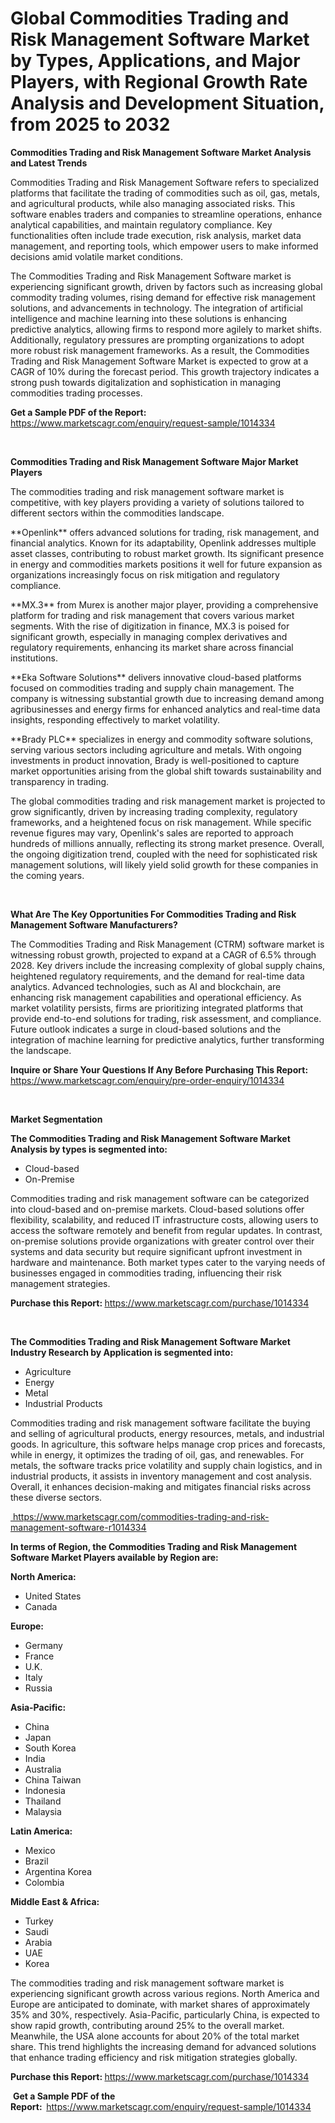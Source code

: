 <p><h1>Global Commodities Trading and Risk Management Software Market by Types, Applications, and Major Players, with Regional Growth Rate Analysis and Development Situation, from 2025 to 2032</h1></p><p><strong>Commodities Trading and Risk Management Software Market Analysis and Latest Trends</strong></p>
<p><p>Commodities Trading and Risk Management Software refers to specialized platforms that facilitate the trading of commodities such as oil, gas, metals, and agricultural products, while also managing associated risks. This software enables traders and companies to streamline operations, enhance analytical capabilities, and maintain regulatory compliance. Key functionalities often include trade execution, risk analysis, market data management, and reporting tools, which empower users to make informed decisions amid volatile market conditions.</p><p>The Commodities Trading and Risk Management Software market is experiencing significant growth, driven by factors such as increasing global commodity trading volumes, rising demand for effective risk management solutions, and advancements in technology. The integration of artificial intelligence and machine learning into these solutions is enhancing predictive analytics, allowing firms to respond more agilely to market shifts. Additionally, regulatory pressures are prompting organizations to adopt more robust risk management frameworks. As a result, the Commodities Trading and Risk Management Software Market is expected to grow at a CAGR of 10% during the forecast period. This growth trajectory indicates a strong push towards digitalization and sophistication in managing commodities trading processes.</p></p>
<p><strong>Get a Sample PDF of the Report:&nbsp;</strong> <a href="https://www.marketscagr.com/enquiry/request-sample/1014334?utm_campaign=3040&utm_medium=2&utm_source=Github&utm_content=ia&utm_term=17042025&utm_id=commodities-trading-and-risk-management-software">https://www.marketscagr.com/enquiry/request-sample/1014334</a></p>
<p>&nbsp;</p>
<p><strong>Commodities Trading and Risk Management Software Major Market Players</strong></p>
<p><p>The commodities trading and risk management software market is competitive, with key players providing a variety of solutions tailored to different sectors within the commodities landscape.</p><p>**Openlink** offers advanced solutions for trading, risk management, and financial analytics. Known for its adaptability, Openlink addresses multiple asset classes, contributing to robust market growth. Its significant presence in energy and commodities markets positions it well for future expansion as organizations increasingly focus on risk mitigation and regulatory compliance.</p><p>**MX.3** from Murex is another major player, providing a comprehensive platform for trading and risk management that covers various market segments. With the rise of digitization in finance, MX.3 is poised for significant growth, especially in managing complex derivatives and regulatory requirements, enhancing its market share across financial institutions.</p><p>**Eka Software Solutions** delivers innovative cloud-based platforms focused on commodities trading and supply chain management. The company is witnessing substantial growth due to increasing demand among agribusinesses and energy firms for enhanced analytics and real-time data insights, responding effectively to market volatility.</p><p>**Brady PLC** specializes in energy and commodity software solutions, serving various sectors including agriculture and metals. With ongoing investments in product innovation, Brady is well-positioned to capture market opportunities arising from the global shift towards sustainability and transparency in trading.</p><p>The global commodities trading and risk management market is projected to grow significantly, driven by increasing trading complexity, regulatory frameworks, and a heightened focus on risk management. While specific revenue figures may vary, Openlink's sales are reported to approach hundreds of millions annually, reflecting its strong market presence. Overall, the ongoing digitization trend, coupled with the need for sophisticated risk management solutions, will likely yield solid growth for these companies in the coming years.</p></p>
<p>&nbsp;</p>
<p><strong>What Are The Key Opportunities For Commodities Trading and Risk Management Software Manufacturers?</strong></p>
<p><p>The Commodities Trading and Risk Management (CTRM) software market is witnessing robust growth, projected to expand at a CAGR of 6.5% through 2028. Key drivers include the increasing complexity of global supply chains, heightened regulatory requirements, and the demand for real-time data analytics. Advanced technologies, such as AI and blockchain, are enhancing risk management capabilities and operational efficiency. As market volatility persists, firms are prioritizing integrated platforms that provide end-to-end solutions for trading, risk assessment, and compliance. Future outlook indicates a surge in cloud-based solutions and the integration of machine learning for predictive analytics, further transforming the landscape.</p></p>
<p><strong>Inquire or Share Your Questions If Any Before Purchasing This Report:</strong> <a href="https://www.marketscagr.com/enquiry/pre-order-enquiry/1014334?utm_campaign=3040&utm_medium=2&utm_source=Github&utm_content=ia&utm_term=17042025&utm_id=commodities-trading-and-risk-management-software">https://www.marketscagr.com/enquiry/pre-order-enquiry/1014334</a></p>
<p>&nbsp;</p>
<p><strong>Market Segmentation</strong></p>
<p><strong>The Commodities Trading and Risk Management Software Market Analysis by types is segmented into:</strong></p>
<p><ul><li>Cloud-based</li><li>On-Premise</li></ul></p>
<p><p>Commodities trading and risk management software can be categorized into cloud-based and on-premise markets. Cloud-based solutions offer flexibility, scalability, and reduced IT infrastructure costs, allowing users to access the software remotely and benefit from regular updates. In contrast, on-premise solutions provide organizations with greater control over their systems and data security but require significant upfront investment in hardware and maintenance. Both market types cater to the varying needs of businesses engaged in commodities trading, influencing their risk management strategies.</p></p>
<p><strong>Purchase this Report:&nbsp;</strong><a href="https://www.marketscagr.com/purchase/1014334?utm_campaign=3040&utm_medium=2&utm_source=Github&utm_content=ia&utm_term=17042025&utm_id=commodities-trading-and-risk-management-software">https://www.marketscagr.com/purchase/1014334</a></p>
<p>&nbsp;</p>
<p><strong>The Commodities Trading and Risk Management Software Market Industry Research by Application is segmented into:</strong></p>
<p><ul><li>Agriculture</li><li>Energy</li><li>Metal</li><li>Industrial Products</li></ul></p>
<p><p>Commodities trading and risk management software facilitate the buying and selling of agricultural products, energy resources, metals, and industrial goods. In agriculture, this software helps manage crop prices and forecasts, while in energy, it optimizes the trading of oil, gas, and renewables. For metals, the software tracks price volatility and supply chain logistics, and in industrial products, it assists in inventory management and cost analysis. Overall, it enhances decision-making and mitigates financial risks across these diverse sectors.</p></p>
<p><a href="https://www.marketscagr.com/commodities-trading-and-risk-management-software-r1014334?utm_campaign=3040&utm_medium=2&utm_source=Github&utm_content=ia&utm_term=17042025&utm_id=commodities-trading-and-risk-management-software">&nbsp;https://www.marketscagr.com/commodities-trading-and-risk-management-software-r1014334</a></p>
<p><strong>In terms of Region, the Commodities Trading and Risk Management Software Market Players available by Region are:</strong></p>
<p>
    <p> <strong> North America: </strong>
        <ul>
            <li>United States</li>
            <li>Canada</li>
        </ul>
        </p> 
    <p> <strong> Europe: </strong>
        <ul>
            <li>Germany</li>
            <li>France</li>
            <li>U.K.</li>
            <li>Italy</li>
            <li>Russia</li>
        </ul>
        </p> 
    <p> <strong> Asia-Pacific: </strong>
        <ul>
            <li>China</li>
            <li>Japan</li>
            <li>South Korea</li>
            <li>India</li>
            <li>Australia</li>
            <li>China Taiwan</li>
            <li>Indonesia</li>
            <li>Thailand</li>
            <li>Malaysia</li>
        </ul>
        </p> 
    <p> <strong> Latin America: </strong>
        <ul>
            <li>Mexico</li>
            <li>Brazil</li>
            <li>Argentina Korea</li>
            <li>Colombia</li>
        </ul>
        </p> 
    <p> <strong> Middle East & Africa: </strong>
        <ul>
            <li>Turkey</li>
            <li>Saudi</li>
            <li>Arabia</li>
            <li>UAE</li>
            <li>Korea</li>
        </ul>
    </p>
    </p>
<p><p>The commodities trading and risk management software market is experiencing significant growth across various regions. North America and Europe are anticipated to dominate, with market shares of approximately 35% and 30%, respectively. Asia-Pacific, particularly China, is expected to show rapid growth, contributing around 25% to the overall market. Meanwhile, the USA alone accounts for about 20% of the total market share. This trend highlights the increasing demand for advanced solutions that enhance trading efficiency and risk mitigation strategies globally.</p></p>
<p><strong>Purchase this Report: </strong><a href="https://www.marketscagr.com/purchase/1014334?utm_campaign=3040&utm_medium=2&utm_source=Github&utm_content=ia&utm_term=17042025&utm_id=commodities-trading-and-risk-management-software">https://www.marketscagr.com/purchase/1014334</a></p>
<p>&nbsp;<strong>Get a Sample PDF of the Report:&nbsp;&nbsp;</strong><a href="https://www.marketscagr.com/enquiry/request-sample/1014334?utm_campaign=3040&utm_medium=2&utm_source=Github&utm_content=ia&utm_term=17042025&utm_id=commodities-trading-and-risk-management-software">https://www.marketscagr.com/enquiry/request-sample/1014334</a></p>
<p><strong></strong></p>
<p><p></p><p></p><p></p></p>